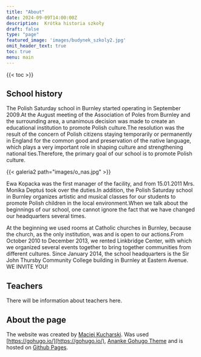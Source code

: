 ```yaml
---
title: "About"
date: 2024-09-09T14:00:00Z
description:  Krótka historia szkoły 
draft: false
type: "page"
featured_image: 'images/budynek_szkoly2.jpg'
omit_header_text: true
toc: true
menu: main
---
```


{{< toc >}}

## School history

The Polish Saturday school in Burnley started operating in September 2009.At the August meeting of the Association of Poles from Burnley and the surrounding area, a unanimous decision was made to create an educational institution to promote Polish culture.The resolution was the result of the concern of Polish citizens staying temporarily or permanently in England for the common good and preservation of the native language, which plays a very important role in shaping culture and strengthening national ties.Therefore, the primary goal of our school is to promote Polish culture.

{{< galeria2 path="images/o_nas.jpg" >}}

Ewa Kopacka was the first manager of the facility, and from 15.01.2011 Mrs. Monika Deptuś took over the duties.In addition, the Polish Saturday school in Burnley organizes artistic and musical classes for our students to promote Polish children in the local environment.When we talk about the beginnings of our school, one cannot ignore the fact that we have changed our headquarters several times.

At the beginning we used rooms at Catholic churches in Burnley, because the church, as the only institution, was and is open to our actions.From October 2010 to December 2013, we rented Linkbridge Center, with which we organized several events together to bring together communities from different cultures.
Since January 2014, the school headquarters is the Sir John Thursby Community College building in Burnley at Eastern Avenue.
WE INVITE YOU!

## Teachers

There will be information about teachers here.

## About the page

The website was created by [Maciej Kucharski](mailto:dwapir@gmail.com). Was used [https://gohugo.io/](https://gohugo.io/), [Ananke Gohugo Theme](https://themes.gohugo.io/themes/gohugo-theme-ananke/) and is hosted on [Github Pages](https://pages.github.com/).
